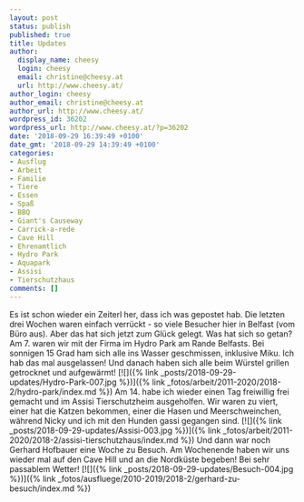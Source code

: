 ```yaml
---
layout: post
status: publish
published: true
title: Updates
author:
  display_name: cheesy
  login: cheesy
  email: christine@cheesy.at
  url: http://www.cheesy.at/
author_login: cheesy
author_email: christine@cheesy.at
author_url: http://www.cheesy.at/
wordpress_id: 36202
wordpress_url: http://www.cheesy.at/?p=36202
date: '2018-09-29 16:39:49 +0100'
date_gmt: '2018-09-29 14:39:49 +0100'
categories:
- Ausflug
- Arbeit
- Familie
- Tiere
- Essen
- Spaß
- BBQ
- Giant's Causeway
- Carrick-a-rede
- Cave Hill
- Ehrenamtlich
- Hydro Park
- Aquapark
- Assisi
- Tierschutzhaus
comments: []
---
```

Es ist schon wieder ein Zeiterl her, dass ich was gepostet hab. Die letzten drei Wochen waren einfach verrückt - so viele Besucher hier in Belfast (vom Büro aus). Aber das hat sich jetzt zum Glück gelegt.
Was hat sich so getan?
Am 7. waren wir mit der Firma im Hydro Park am Rande Belfasts. Bei sonnigen 15 Grad ham sich alle ins Wasser geschmissen, inklusive Miku. Ich hab das mal ausgelassen! Und danach haben sich alle beim Würstel grillen getrocknet und aufgewärmt!
[![]({% link _posts/2018-09-29-updates/Hydro-Park-007.jpg %})]({% link _fotos/arbeit/2011-2020/2018-2/hydro-park/index.md %})
Am 14. habe ich wieder einen Tag freiwillig frei gemacht und im Assisi Tierschutzheim ausgeholfen. Wir waren zu viert, einer hat die Katzen bekommen, einer die Hasen und Meerschweinchen, während Nicky und ich mit den Hunden gassi gegangen sind.
[![]({% link _posts/2018-09-29-updates/Assisi-003.jpg %})]({% link _fotos/arbeit/2011-2020/2018-2/assisi-tierschutzhaus/index.md %})
Und dann war noch Gerhard Hofbauer eine Woche zu Besuch. Am Wochenende haben wir uns wieder mal auf den Cave Hill und an die Nordküste begeben! Bei sehr passablem Wetter!
[![]({% link _posts/2018-09-29-updates/Besuch-004.jpg %})]({% link _fotos/ausfluege/2010-2019/2018-2/gerhard-zu-besuch/index.md %})
